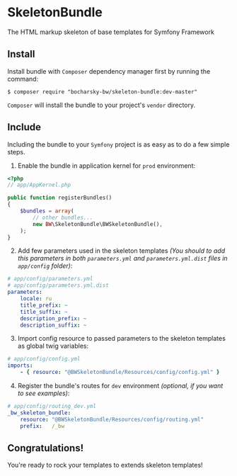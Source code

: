 SkeletonBundle
==============

The HTML markup skeleton of base templates for Symfony Framework

Install
-------

Install bundle with `Composer` dependency manager first by running the command:

`$ composer require "bocharsky-bw/skeleton-bundle:dev-master"`

`Composer` will install the bundle to your project's `vendor` directory.

Include
-------

Including the bundle to your `Symfony` project is as easy as to do a few simple steps.

1) Enable the bundle in application kernel for `prod` environment:

``` php
<?php
// app/AppKernel.php

public function registerBundles()
{
    $bundles = array(
        // other bundles...
        new BW\SkeletonBundle\BWSkeletonBundle(),
    );
}
```

2) Add few parameters used in the skeleton templates 
*(You should to add this parameters in both `parameters.yml` and `parameters.yml.dist` files in `app/config` folder)*:
``` yaml
# app/config/parameters.yml
# app/config/parameters.yml.dist
parameters:
    locale: ru
    title_prefix: ~
    title_suffix: ~
    description_prefix: ~
    description_suffix: ~
```

3) Import config resource to passed parameters to the skeleton templates as global twig variables:
``` yaml
# app/config/config.yml
imports:
    - { resource: "@BWSkeletonBundle/Resources/config/config.yml" }
```

4) Register the bundle's routes for `dev` environment *(optional, if you want to see examples)*:

``` yaml
# app/config/routing_dev.yml
_bw_skeleton_bundle:
    resource: "@BWSkeletonBundle/Resources/config/routing.yml"
    prefix:   /_bw
```

Congratulations!
----------------
You're ready to rock your templates to extends skeleton templates!
